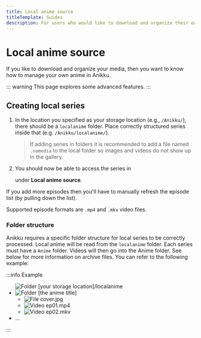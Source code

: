 ```yaml
---
title: Local anime source
titleTemplate: Guides
description: For users who would like to download and organize their own media.
---
```


# Local anime source

If you like to download and organize your media, then you want to know how to manage your own anime in Anikku.

::: warning
This page explores some advanced features.
:::

## Creating local series

1. In the location you specified as your storage location (e.g., `/Anikku/`), there should be a `localanime` folder. Place correctly structured series inside that (e.g. `/Anikku/localanime/`).

    > If adding series in folders it is recommended to add a file named `.nomedia` to the local folder so images and videos do not show up in the gallery.

1. You should now be able to access the series in <nav to="sources"> under **Local anime source**.

If you add more episodes then you'll have to manually refresh the episode list (by pulling down the list).

Supported episode formats are `.mp4` and `.mkv` video files.

### Folder structure

Anikku requires a specific folder structure for local series to be correctly processed.
Local anime will be read from the `localanime` folder.
Each series must have a `Anime` folder.
Videos will then go into the Anime folder.
See below for more information on archive files.
You can refer to the following example:

:::info Example
<div class="tree">
  <ul>
    <img src="/img/folder.svg" alt="Folder" class="tree-icon icon-folder">
    <span class="folder root">[your storage location]/localanime</span>
    <li>
      <img src="/img/folder.svg" alt="Folder" class="tree-icon icon-folder">
      <span class="folder main">[the anime title]</span>
      <ul>
        <li>
          <img src="/img/jpeg.svg" alt="File" class="tree-icon icon-jpeg">
          <span class="file jpg">cover<span class="file-extension">.jpg</span></span>
        </li>
        <li>
          <img src="/img/video.svg" alt="Video" class="tree-icon icon-video">
          <span class="file jpg">ep01<span class="file-extension">.mp4</span></span>
        </li>
        <li>
          <img src="/img/video.svg" alt="Video" class="tree-icon icon-video">
          <span class="file jpg">ep02<span class="file-extension">.mkv</span></span>
        </li>
      </ul>
    </li>
    <li>...</li>
  </ul>
</div>
:::

<style scoped>
  @import "../../../.vitepress/theme/styles/tree.styl"
</style>
